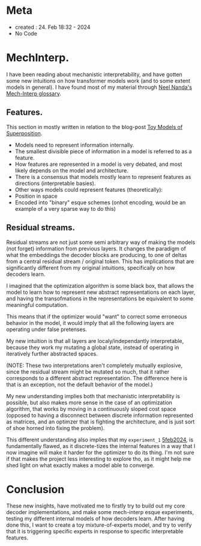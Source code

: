 # Meta
- created : 24. Feb 18:32 - 2024
- No Code
# MechInterp.
I have been reading about mechanistic interpretability, and have gotten some new intuitions on how transformer models work (and to some extent models in general).
I have found most of my material through [Neel Nanda's Mech-Interp glossary](https://www.neelnanda.io/mechanistic-interpretability/glossary).

## Features.
This section in mostly written in relation to the blog-post [Toy Models of Superposition](https://transformer-circuits.pub/2022/toy_model/index.html#motivation).

- Models need to represent information internally.
- The smallest divisible piece of information in a model is referred to as a feature.
- How features are represented in a model is very debated, and most likely depends on the model and architecture.
- There is a consensus that models mostly learn to represent features as directions (interpretable basies).
- Other ways models could represent features (theoretically):
- Position in space
- Encoded into "binary" esque schemes (onhot encoding, would be an example of a very sparse way to do this)

## Residual streams.
Residual streams are not just some semi arbitrary way of making the models (not forget) information from previous layers.
It changes the paradigm of what the embeddings the decoder blocks are producing, to one of deltas from a central residual stream / original token.
This has implications that are significantly different from my original intuitions, specifically on how decoders learn.

I imagined that the optimization algorithm is some black box, that allows the model to learn how to represent new abstract representations on each layer, and having the transofmations in the representations be equivalent to some meaningful computation.

This means that if the optimizer would "want" to correct some erroneous behavior in the model, it would imply that all the following layers are operating under false pretenses.

My new intuition is that all layers are localy/independantly interpretable, because they work my mutating a global state, instead of operating in iteratively further abstracted spaces.

(NOTE: These two interpretations aren't completely mutually explosive, since the residual stream might be mutated so much, that it rather corresponds to a different abstract representation. The difference here is that is an exception, not the default behavior of the model.)

My new understanding implies both that mechanistic interpretability is possible, but also makes more sense in the case of an optimization algorithm, that works by moving in a continuously sloped cost space
(opposed to having a disconnect between discrete information represented as matrices, and an optimzer that is fighting the architecture, and is just sort of shoe horned into fixing the problem).


This different understanding also implies that my `experiment_1` [5feb2024](5feb2024.md), is fundamentally flawed, as it discrete-tizes the internal features in a way that I now imagine will make it harder for the optimizer to do its thing. I'm not sure if that makes the project less interesting to explore tho, as it might help me shed light on what exactly makes a model able to converge.


# Conclusion
These new insights, have motivated me to firstly try to build out my core decoder implementations,
and make some mech-interp esque experiments, testing my different internal models of how decoders learn.
After having done this, I want to create a toy mixture-of-experts model, and try to verify that it is triggering specific experts in response to specific interpretable features.
